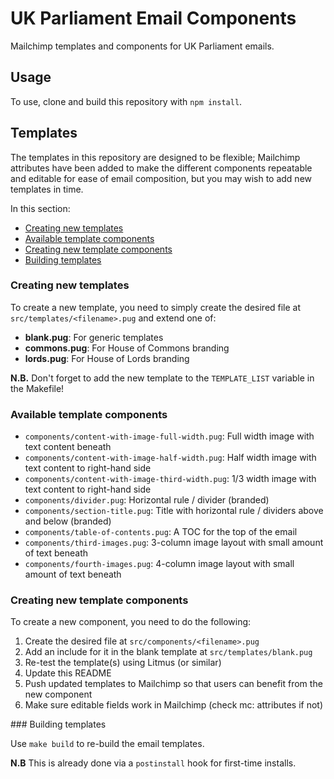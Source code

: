 # UK Parliament Email Components

Mailchimp templates and components for UK Parliament emails.

## Usage

To use, clone and build this repository with `npm install`.

## Templates

The templates in this repository are designed to be flexible; Mailchimp attributes have been added to make the different components repeatable and editable for ease of email composition, but you may wish to add new templates in time.

In this section:
- [Creating new templates](#creating-new-templates)
- [Available template components](#available-template-components)
- [Creating new template components](#creating-new-template-components)
- [Building templates](#building-templates)

### Creating new templates

To create a new template, you need to simply create the desired file at `src/templates/<filename>.pug` and extend one of:
- **blank.pug**: For generic templates
- **commons.pug**: For House of Commons branding
- **lords.pug**: For House of Lords branding

**N.B.** Don't forget to add the new template to the `TEMPLATE_LIST` variable in the Makefile!

### Available template components
- `components/content-with-image-full-width.pug`: Full width image with text content beneath
- `components/content-with-image-half-width.pug`: Half width image with text content to right-hand side
- `components/content-with-image-third-width.pug`: 1/3 width image with text content to right-hand side
- `components/divider.pug`: Horizontal rule / divider (branded)
- `components/section-title.pug`: Title with horizontal rule / dividers above and below (branded)
- `components/table-of-contents.pug`: A TOC for the top of the email
- `components/third-images.pug`: 3-column image layout with small amount of text beneath
- `components/fourth-images.pug`: 4-column image layout with small amount of text beneath

### Creating new template components

To create a new component, you need to do the following:

1. Create the desired file at `src/components/<filename>.pug`
2. Add an include for it in the blank template at `src/templates/blank.pug`
3. Re-test the template(s) using Litmus (or similar)
4. Update this README
5. Push updated templates to Mailchimp so that users can benefit from the new component
6. Make sure editable fields work in Mailchimp (check mc: attributes if not)

### Building templates

Use `make build` to re-build the email templates.

**N.B** This is already done via a `postinstall` hook for first-time installs.
